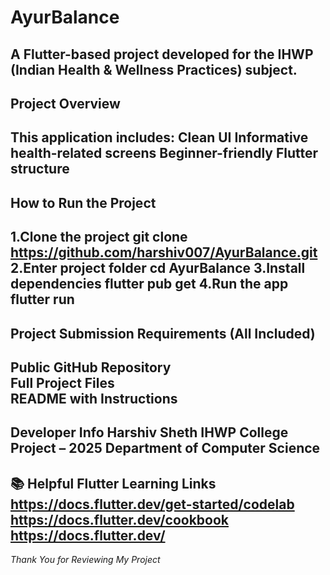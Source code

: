 # AyurBalance
A Flutter-based project developed for the IHWP (Indian Health & Wellness Practices) subject.
---
## Project Overview
This application includes:
Clean UI
Informative health-related screens
Beginner-friendly Flutter structure
---
## How to Run the Project 
1.Clone the project
git clone https://github.com/harshiv007/AyurBalance.git
2.Enter project folder
cd AyurBalance
3.Install dependencies
flutter pub get
4.Run the app
flutter run
---
## Project Submission Requirements (All Included)
Public GitHub Repository    
Full Project Files          
README with Instructions     
---
Developer Info
Harshiv Sheth
IHWP College Project – 2025
Department of Computer Science
---
📚 Helpful Flutter Learning Links
https://docs.flutter.dev/get-started/codelab
https://docs.flutter.dev/cookbook
https://docs.flutter.dev/
---
*Thank You for Reviewing My Project*



